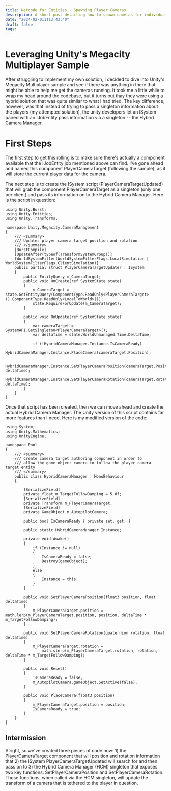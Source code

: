 ```yaml
---
title: Netcode for Entities - Spawning Player Cameras 
description: A short post detailing how to spawn cameras for individual players in Unity using their Entity Component System and Netcode for Entities
date: "2024-02-011T13:43:40"
draft: false
tags: 
---
```


# Leveraging Unity's Megacity Multiplayer Sample

After struggling to implement my own solution, I decided to dive into Unity's Megacity Multiplayer sample and see if there was anything in there that might be able to help me get the cameras running. It took me a little while to wrap my head around the codebase, but it turns out thay they were using a hybrid solution that was quite similar to what I had tried. The key difference, however, was that instead of trying to pass a singleton information about the players (my attempted solution), the unity developers let an ISystem paired with an IJobEntity pass information via a singleton -- the Hybrid Camera Manager.

# First Steps

The first step to get this rolling is to make sure there's actually a component available that the IJobEntity job mentioned above can find. I've gone ahead and named this component PlayerCameraTarget (following the sample), as it will store the current player data for the camera.

The next step is to create the ISystem script (PlayerCameraTargetUpdated) that will grab the component PlayerCameraTarget as a singleton (only one per client) and pass its information on to the Hybrid Camera Manager. Here is the script in question:

```
using Unity.Burst;
using Unity.Entities;
using Unity.Transforms;

namespace Unity.Megacity.CameraManagement
{
    /// <summary>
    /// Updates player camera target position and rotation
    /// </summary>
    [BurstCompile]
    [UpdateAfter(typeof(TransformSystemGroup))]
    [WorldSystemFilter(WorldSystemFilterFlags.LocalSimulation | WorldSystemFilterFlags.ClientSimulation)]
    public partial struct PlayerCameraTargetUpdater : ISystem
    {
        public EntityQuery m_CameraTarget;
        public void OnCreate(ref SystemState state)
        {
            m_CameraTarget = state.GetEntityQuery(ComponentType.ReadOnly<PlayerCameraTarget>(),ComponentType.ReadOnly<LocalToWorld>());
            state.RequireForUpdate(m_CameraTarget);
        }

        public void OnUpdate(ref SystemState state)
        {
            var cameraTarget = SystemAPI.GetSingleton<PlayerCameraTarget>();
            var deltaTime = state.WorldUnmanaged.Time.DeltaTime;
            
            if (!HybridCameraManager.Instance.IsCameraReady)
                HybridCameraManager.Instance.PlaceCamera(cameraTarget.Position);
            
            HybridCameraManager.Instance.SetPlayerCameraPosition(cameraTarget.Position, deltaTime);
            HybridCameraManager.Instance.SetPlayerCameraRotation(cameraTarget.Rotation, deltaTime);
        }
    }
}
```

Once that script has been created, then we can move ahead and create the actual Hybrid Camera Manager. The Unity version of this script contains far more features than I need. Here is my modified version of the code:

```
using System;
using Unity.Mathematics;
using UnityEngine;

namespace Pool
{
    /// <summary>
    /// Create camera target authoring component in order to
    /// allow the game object camera to follow the player camera target entity
    /// </summary>
    public class HybridCameraManager : MonoBehaviour
    {
        
        [SerializeField]
        private float m_TargetFollowDamping = 5.0f;
        [SerializeField]
        private Transform m_PlayerCameraTarget;
        [SerializeField] 
        private GameObject m_AutopilotCamera;
        
        public bool IsCameraReady { private set; get; }

        public static HybridCameraManager Instance;
    
        private void Awake()
        {
            if (Instance != null)
            {
                IsCameraReady = false;
                Destroy(gameObject);
            }
            else
            {
                Instance = this;
            }
        }

        public void SetPlayerCameraPosition(float3 position, float deltaTime)
        {
            m_PlayerCameraTarget.position = math.lerp(m_PlayerCameraTarget.position, position, deltaTime * m_TargetFollowDamping);
        }

        public void SetPlayerCameraRotation(quaternion rotation, float deltaTime)
        {
            m_PlayerCameraTarget.rotation =
                math.slerp(m_PlayerCameraTarget.rotation, rotation, deltaTime * m_TargetFollowDamping);
        }
        
        public void Reset()
        {
            IsCameraReady = false;
            m_AutopilotCamera.gameObject.SetActive(false);
        }

        public void PlaceCamera(float3 position)
        {
            m_PlayerCameraTarget.position = position;
            IsCameraReady = true;
        }
    }
}
```

## Intermission

Alright, so we've created three pieces of code now: 1) the PlayerCameraTarget component that will position and rotation information that 2) the ISystem PlayerCameraTargetUpdated will search for and then pass on to 3) the Hybrid Camera Manager (HCM) singleton that exposes two key functions: SetPlayerCameraPosition and SetPlayerCameraRotation. Those functions, when called via the HCM singleton, will update the transform of a camera that is tethered to the player in question.


